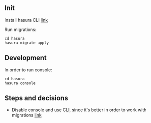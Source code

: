 ## Init

Install hasura CLI [link](https://hasura.io/docs/1.0/graphql/manual/hasura-cli/install-hasura-cli.html#install-hasura-cli)

Run migrations:

```
cd hasura
hasura migrate apply
```

## Development

In order to run console:

```
cd hasura
hasura console
```

## Steps and decisions

* Disable console and use CLI, since it's better in order to work with migrations [link](https://hasura.io/docs/1.0/graphql/manual/migrations/new-database.html)
